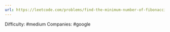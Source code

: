```yaml
---
url: https://leetcode.com/problems/find-the-minimum-number-of-fibonacci-numbers-whose-sum-is-k
---
```


Difficulty: #medium
Companies: #google